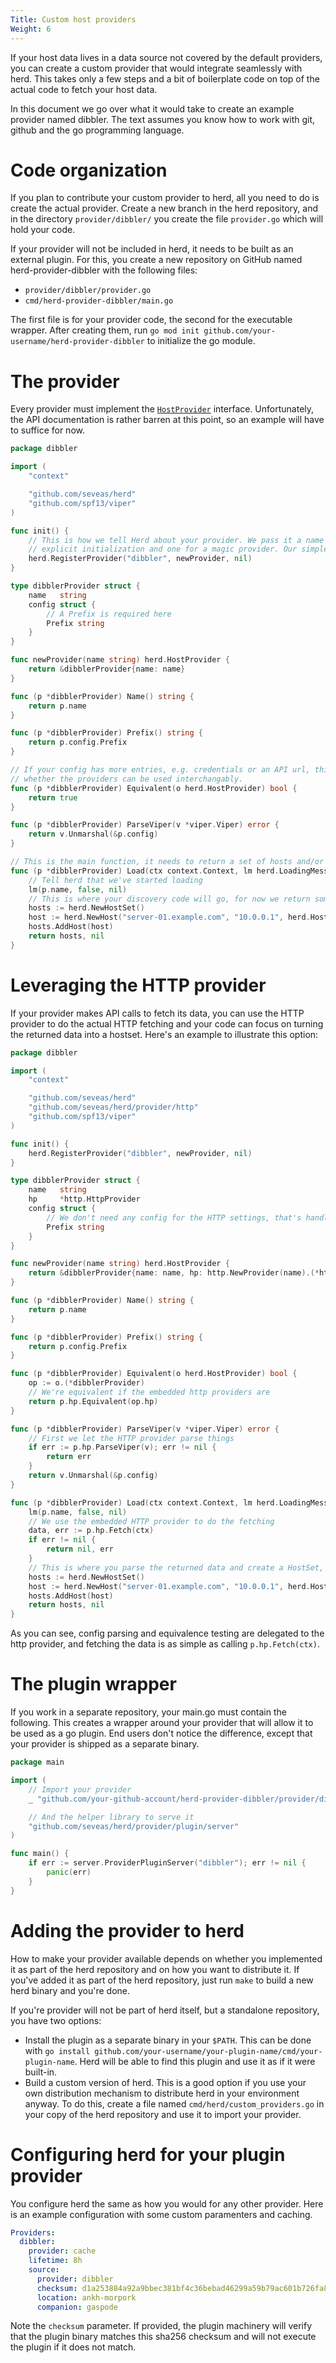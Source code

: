 ```yaml
---
Title: Custom host providers
Weight: 6
---
```

If your host data lives in a data source not covered by the default providers, you can create a
custom provider that would integrate seamlessly with herd.  This takes only a few steps and a bit of
boilerplate code on top of the actual code to fetch your host data.

In this document we go over what it would take to create an example provider named dibbler. The text
assumes you know how to work with git, github and the go programming language.

# Code organization

If you plan to contribute your custom provider to herd, all you need to do is create the actual
provider. Create a new branch in the herd repository, and in the directory `provider/dibbler/` you
create the file `provider.go` which will hold your code.

If your provider will not be included in herd, it needs to be built as an external plugin. For this,
you create a new repository on GitHub named herd-provider-dibbler with the following files:

- `provider/dibbler/provider.go`
- `cmd/herd-provider-dibbler/main.go`

The first file is for your provider code, the second for the executable wrapper. After creating
them, run `go mod init github.com/your-username/herd-provider-dibbler` to initialize the go module.

# The provider

Every provider must implement the
[`HostProvider`](https://pkg.go.dev/github.com/seveas/herd#HostProvider) interface. Unfortunately,
the API documentation is rather barren at this point, so an example will have to suffice for now.

```go
package dibbler

import (
	"context"

	"github.com/seveas/herd"
	"github.com/spf13/viper"
)

func init() {
	// This is how we tell Herd about your provider. We pass it a name and two initializers: one for
	// explicit initialization and one for a magic provider. Our simple provider does not do magic.
	herd.RegisterProvider("dibbler", newProvider, nil)
}

type dibblerProvider struct {
	name   string
	config struct {
		// A Prefix is required here
		Prefix string
	}
}

func newProvider(name string) herd.HostProvider {
	return &dibblerProvider{name: name}
}

func (p *dibblerProvider) Name() string {
	return p.name
}

func (p *dibblerProvider) Prefix() string {
	return p.config.Prefix
}

// If your config has more entries, e.g. credentials or an API url, this function must return
// whether the providers can be used interchangably.
func (p *dibblerProvider) Equivalent(o herd.HostProvider) bool {
	return true
}

func (p *dibblerProvider) ParseViper(v *viper.Viper) error {
	return v.Unmarshal(&p.config)
}

// This is the main function, it needs to return a set of hosts and/or an error
func (p *dibblerProvider) Load(ctx context.Context, lm herd.LoadingMessage) (*herd.HostSet, error) {
	// Tell herd that we've started loading
	lm(p.name, false, nil)
    // This is where your discovery code will go, for now we return something bogus
	hosts := herd.NewHostSet()
	host := herd.NewHost("server-01.example.com", "10.0.0.1", herd.HostAttributes{"app": "web", "env", "staging"})
	hosts.AddHost(host)
    return hosts, nil
}
```

# Leveraging the HTTP provider

If your provider makes API calls to fetch its data, you can use the HTTP provider to do the actual
HTTP fetching and your code can focus on turning the returned data into a hostset. Here's an example
to illustrate this option:

```go
package dibbler

import (
	"context"

	"github.com/seveas/herd"
	"github.com/seveas/herd/provider/http"
	"github.com/spf13/viper"
)

func init() {
	herd.RegisterProvider("dibbler", newProvider, nil)
}

type dibblerProvider struct {
	name   string
	hp     *http.HttpProvider
	config struct {
		// We don't need any config for the HTTP settings, that's handled by the HTTP provider
		Prefix string
	}
}

func newProvider(name string) herd.HostProvider {
	return &dibblerProvider{name: name, hp: http.NewProvider(name).(*http.HttpProvider)}
}

func (p *dibblerProvider) Name() string {
	return p.name
}

func (p *dibblerProvider) Prefix() string {
	return p.config.Prefix
}

func (p *dibblerProvider) Equivalent(o herd.HostProvider) bool {
	op := o.(*dibblerProvider)
	// We're equivalent if the embedded http providers are
	return p.hp.Equivalent(op.hp)
}

func (p *dibblerProvider) ParseViper(v *viper.Viper) error {
	// First we let the HTTP provider parse things
	if err := p.hp.ParseViper(v); err != nil {
		return err
	}
	return v.Unmarshal(&p.config)
}

func (p *dibblerProvider) Load(ctx context.Context, lm herd.LoadingMessage) (*herd.HostSet, error) {
	lm(p.name, false, nil)
	// We use the embedded HTTP provider to do the fetching
	data, err := p.hp.Fetch(ctx)
	if err != nil {
		return nil, err
	}
    // This is where you parse the returned data and create a HostSet, for now we return something bogus
	hosts := herd.NewHostSet()
	host := herd.NewHost("server-01.example.com", "10.0.0.1", herd.HostAttributes{"app": "web", "env", "staging"})
	hosts.AddHost(host)
    return hosts, nil
}
```

As you can see, config parsing and equivalence testing are delegated to the http provider, and
fetching the data is as simple as calling `p.hp.Fetch(ctx)`.

# The plugin wrapper

If you work in a separate repository, your main.go must contain the following.  This creates a
wrapper around your provider that will allow it to be used as a go plugin. End users don't notice
the difference, except that your provider is shipped as a separate binary.

```go
package main

import (
	// Import your provider
	_ "github.com/your-github-account/herd-provider-dibbler/provider/dibbler"

	// And the helper library to serve it
	"github.com/seveas/herd/provider/plugin/server"
)

func main() {
	if err := server.ProviderPluginServer("dibbler"); err != nil {
		panic(err)
	}
}
```

# Adding the provider to herd

How to make your provider available depends on whether you implemented it as part of the herd
repository and on how you want to distribute it. If you've added it as part of the herd repository,
just run `make` to build a new herd binary and you're done.

If you're provider will not be part of herd itself, but a standalone repository, you have two
options:

- Install the plugin as a separate binary in your `$PATH`. This can be done with `go install
  github.com/your-username/your-plugin-name/cmd/your-plugin-name`. Herd will be able to find this
  plugin and use it as if it were built-in.
- Build a custom version of herd. This is a good option if you use your own distribution mechanism
  to distribute herd in your environment anyway. To do this, create a file named
  `cmd/herd/custom_providers.go` in your copy of the herd repository and use it to import your
  provider.

# Configuring herd for your plugin provider

You configure herd the same as how you would for any other provider. Here is an example
configuration with some custom paramenters and caching.

```yaml
Providers:
  dibbler:
    provider: cache
    lifetime: 8h
    source:
      provider: dibbler
	  checksum: d1a253884a92a9bbec381bf4c36bebad46299a59b79ac601b726fa8fea6e2877
      location: ankh-morpork
      companion: gaspode
```

Note the `checksum` parameter. If provided, the plugin machinery will verify that the plugin binary
matches this sha256 checksum and will not execute the plugin if it does not match.
